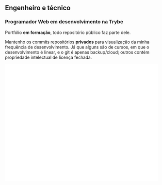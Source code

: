 ## Engenheiro e técnico ##
### Programador Web em desenvolvimento na Trybe ###

Portfólio <b>em formação</b>, todo repositório público faz parte dele.

Mantenho os commits repositórios <b>privados</b> para visualização da minha frequência de desenvolvimento. Já que alguns são de cursos, em que o desenvolvimento é linear, e o git é apenas backup/cloud; outros contém propriedade intelectual de licença fechada.

![Metrics](/github-metrics.svg)